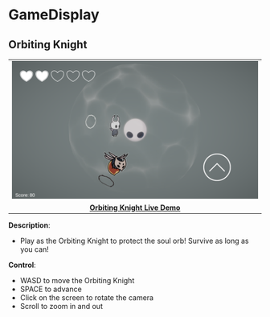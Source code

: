 # GameDisplay

## Orbiting Knight

<div align="center">
    <table>
        <tr>
            <td>
                <img src="OK12/Cover.png" alt="OK12 Cover">
            </td>
        </tr>
        <tr>
            <td>
                <center>
                    <a href="https://jinxiangw.github.io/GameDisplay/OK12">
                        <strong> Orbiting Knight Live Demo</strong>
                    </a>
                <center>
            </td>
        </tr>
    </table>
</div>

**Description**:

-   Play as the Orbiting Knight to protect the soul orb! Survive as long as you can!

**Control**:

-   WASD to move the Orbiting Knight
-   SPACE to advance
-   Click on the screen to rotate the camera
-   Scroll to zoom in and out
